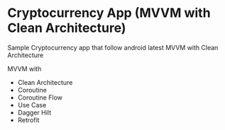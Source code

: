 # Cryptocurrency App (MVVM with Clean Architecture)

Sample Cryptocurrency app that follow android latest MVVM with Clean Architecture 

MVVM with 
 - Clean Architecture
 - Coroutine
 - Coroutine Flow
 - Use Case
 - Dagger Hilt
 - Retrofit
